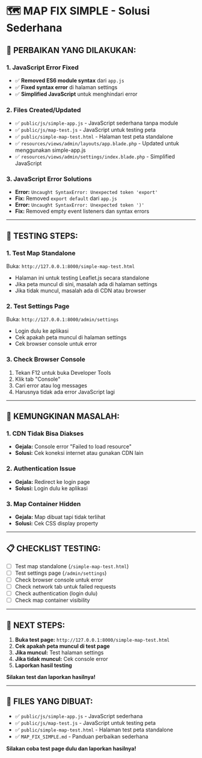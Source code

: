 # 🗺️ MAP FIX SIMPLE - Solusi Sederhana

## 🔧 **PERBAIKAN YANG DILAKUKAN:**

### **1. JavaScript Error Fixed**
- ✅ **Removed ES6 module syntax** dari `app.js`
- ✅ **Fixed syntax error** di halaman settings
- ✅ **Simplified JavaScript** untuk menghindari error

### **2. Files Created/Updated**
- ✅ `public/js/simple-app.js` - JavaScript sederhana tanpa module
- ✅ `public/js/map-test.js` - JavaScript untuk testing peta
- ✅ `public/simple-map-test.html` - Halaman test peta standalone
- ✅ `resources/views/admin/layouts/app.blade.php` - Updated untuk menggunakan simple-app.js
- ✅ `resources/views/admin/settings/index.blade.php` - Simplified JavaScript

### **3. JavaScript Error Solutions**
- **Error:** `Uncaught SyntaxError: Unexpected token 'export'`
- **Fix:** Removed `export default` dari `app.js`
- **Error:** `Uncaught SyntaxError: Unexpected token ')'`
- **Fix:** Removed empty event listeners dan syntax errors

---

## 🧪 **TESTING STEPS:**

### **1. Test Map Standalone**
Buka: `http://127.0.0.1:8000/simple-map-test.html`
- Halaman ini untuk testing Leaflet.js secara standalone
- Jika peta muncul di sini, masalah ada di halaman settings
- Jika tidak muncul, masalah ada di CDN atau browser

### **2. Test Settings Page**
Buka: `http://127.0.0.1:8000/admin/settings`
- Login dulu ke aplikasi
- Cek apakah peta muncul di halaman settings
- Cek browser console untuk error

### **3. Check Browser Console**
1. Tekan F12 untuk buka Developer Tools
2. Klik tab "Console"
3. Cari error atau log messages
4. Harusnya tidak ada error JavaScript lagi

---

## 🚨 **KEMUNGKINAN MASALAH:**

### **1. CDN Tidak Bisa Diakses**
- **Gejala:** Console error "Failed to load resource"
- **Solusi:** Cek koneksi internet atau gunakan CDN lain

### **2. Authentication Issue**
- **Gejala:** Redirect ke login page
- **Solusi:** Login dulu ke aplikasi

### **3. Map Container Hidden**
- **Gejala:** Map dibuat tapi tidak terlihat
- **Solusi:** Cek CSS display property

---

## 📋 **CHECKLIST TESTING:**

- [ ] Test map standalone (`/simple-map-test.html`)
- [ ] Test settings page (`/admin/settings`)
- [ ] Check browser console untuk error
- [ ] Check network tab untuk failed requests
- [ ] Check authentication (login dulu)
- [ ] Check map container visibility

---

## 🎯 **NEXT STEPS:**

1. **Buka test page:** `http://127.0.0.1:8000/simple-map-test.html`
2. **Cek apakah peta muncul di test page**
3. **Jika muncul:** Test halaman settings
4. **Jika tidak muncul:** Cek console error
5. **Laporkan hasil testing**

**Silakan test dan laporkan hasilnya!**

---

## 📁 **FILES YANG DIBUAT:**

- ✅ `public/js/simple-app.js` - JavaScript sederhana
- ✅ `public/js/map-test.js` - JavaScript untuk testing peta
- ✅ `public/simple-map-test.html` - Halaman test peta standalone
- ✅ `MAP_FIX_SIMPLE.md` - Panduan perbaikan sederhana

**Silakan coba test page dulu dan laporkan hasilnya!**
